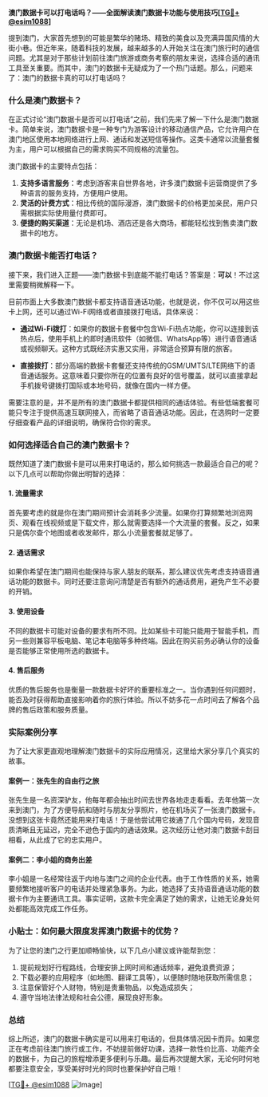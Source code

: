 **澳门数据卡可以打电话吗？——全面解读澳门数据卡功能与使用技巧[[TG💪+ @esim1088](https://t.me/s/esim1088)]**

提到澳门，大家首先想到的可能是繁华的赌场、精致的美食以及充满异国风情的大街小巷。但近年来，随着科技的发展，越来越多的人开始关注在澳门旅行时的通信问题。尤其是对于那些计划前往澳门旅游或商务考察的朋友来说，选择合适的通讯工具至关重要。而其中，澳门的数据卡无疑成为了一个热门话题。那么，问题来了：澳门的数据卡真的可以打电话吗？

### 什么是澳门数据卡？

在正式讨论“澳门数据卡是否可以打电话”之前，我们先来了解一下什么是澳门数据卡。简单来说，澳门数据卡是一种专门为游客设计的移动通信产品，它允许用户在澳门地区使用本地网络进行上网、通话和发送短信等操作。这类卡通常以流量套餐为主，用户可以根据自己的需求购买不同规格的流量包。

澳门数据卡的主要特点包括：
1. **支持多语言服务**：考虑到游客来自世界各地，许多澳门数据卡运营商提供了多种语言的服务支持，方便用户使用。
2. **灵活的计费方式**：相比传统的国际漫游，澳门数据卡的价格更加亲民，用户只需根据实际使用量付费即可。
3. **便捷的购买渠道**：无论是机场、酒店还是各大商场，都能轻松找到售卖澳门数据卡的地方。

### 澳门数据卡能否打电话？

接下来，我们进入正题——澳门数据卡到底能不能打电话？答案是：**可以**！不过这里需要稍微解释一下。

目前市面上大多数澳门数据卡都支持语音通话功能，也就是说，你不仅可以用这些卡上网，还可以通过Wi-Fi网络或者直接拨打电话。具体来说：

- **通过Wi-Fi拨打**：如果你的数据卡套餐中包含Wi-Fi热点功能，你可以连接到该热点后，使用手机上的即时通讯软件（如微信、WhatsApp等）进行语音通话或视频聊天。这种方式既经济实惠又实用，非常适合预算有限的旅客。
  
- **直接拨打**：部分高端的数据卡套餐还支持传统的GSM/UMTS/LTE网络下的语音通话服务。这意味着只要你所在的位置有良好的信号覆盖，就可以直接拿起手机拨号键拨打国际或本地号码，就像在国内一样方便。

需要注意的是，并不是所有的澳门数据卡都提供相同的通话体验。有些低端套餐可能只专注于提供高速互联网接入，而省略了语音通话功能。因此，在选购时一定要仔细查看产品的详细说明，确保符合你的需求。

### 如何选择适合自己的澳门数据卡？

既然知道了澳门数据卡是可以用来打电话的，那么如何挑选一款最适合自己的呢？以下几点可以帮助你做出明智的选择：

#### 1. 流量需求
首先要考虑的就是你在澳门期间预计会消耗多少流量。如果你打算频繁地浏览网页、观看在线视频或是下载文件，那么就需要选择一个大流量的套餐。反之，如果只是偶尔查个地图或者收发邮件，那么小流量套餐就足够了。

#### 2. 通话需求
如果你希望在澳门期间也能保持与家人朋友的联系，那么建议优先考虑支持语音通话功能的数据卡。同时还要注意询问清楚是否有额外的通话费用，避免产生不必要的开销。

#### 3. 使用设备
不同的数据卡可能对设备的要求有所不同。比如某些卡可能只能用于智能手机，而另一些则兼容平板电脑、笔记本电脑等多种终端。因此在购买前务必确认你的设备是否能够正常使用所选的数据卡。

#### 4. 售后服务
优质的售后服务也是衡量一款数据卡好坏的重要标准之一。当你遇到任何问题时，能否及时获得帮助直接影响着你的旅行体验。所以不妨多花一点时间去了解各个品牌的售后政策和服务质量。

### 实际案例分享

为了让大家更直观地理解澳门数据卡的实际应用情况，这里给大家分享几个真实的故事。

#### 案例一：张先生的自由行之旅
张先生是一名资深驴友，他每年都会抽出时间去世界各地走走看看。去年他第一次来到澳门，为了方便导航和随时与朋友分享照片，他在机场买了一张澳门数据卡。没想到这张卡竟然还能用来打电话！于是他尝试用它拨通了几个国内号码，发现音质清晰且无延迟，完全不逊色于国内的通话效果。这次经历让他对澳门数据卡刮目相看，从此成了它的忠实用户。

#### 案例二：李小姐的商务出差
李小姐是一名经常往返于内地与澳门之间的企业代表。由于工作性质的关系，她需要频繁地接听客户的电话并处理紧急事务。为此，她选择了支持语音通话功能的数据卡作为主要通讯工具。事实证明，这款卡完全满足了她的需求，让她无论身处何处都能高效完成工作任务。

### 小贴士：如何最大限度发挥澳门数据卡的优势？

为了让您的澳门之行更加顺畅愉快，以下几点小建议或许能帮到您：

1. 提前规划好行程路线，合理安排上网时间和通话频率，避免浪费资源；
2. 下载必要的应用程序（如地图、翻译工具等），以便随时随地获取所需信息；
3. 注意保管好个人财物，特别是贵重物品，以免造成损失；
4. 遵守当地法律法规和社会公德，展现良好形象。

### 总结

综上所述，澳门的数据卡确实是可以用来打电话的，但具体情况因卡而异。如果您正在考虑前往澳门旅行或工作，不妨提前做好功课，选择一款性价比高、功能齐全的数据卡，为自己的旅程增添更多便利与乐趣。最后再次提醒大家，无论何时何地都要注意安全，享受美好时光的同时也要保护好自己哦！

[[TG💪+ @esim1088](https://t.me/s/esim1088) ![Image](https://i.postimg.cc/4NQfJmqS/Snipaste-2025-05-13-00-14-12.png)]